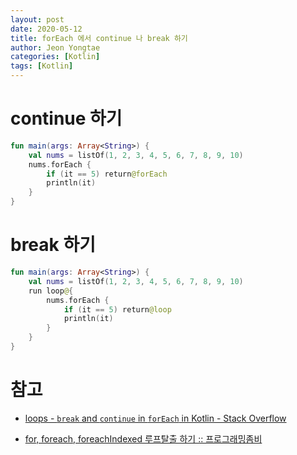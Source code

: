 ```yaml
---
layout: post
date: 2020-05-12
title: forEach 에서 continue 나 break 하기
author: Jeon Yongtae
categories: [Kotlin]
tags: [Kotlin]
---
```


# continue 하기

```kotlin
fun main(args: Array<String>) {
	val nums = listOf(1, 2, 3, 4, 5, 6, 7, 8, 9, 10)
	nums.forEach {
		if (it == 5) return@forEach
		println(it)
	}
}
```

# break 하기

```kotlin
fun main(args: Array<String>) {
	val nums = listOf(1, 2, 3, 4, 5, 6, 7, 8, 9, 10)
	run loop@{
		nums.forEach {
			if (it == 5) return@loop
			println(it)
		}
	}
}
```

# 참고

- [loops - `break` and `continue` in `forEach` in Kotlin - Stack Overflow](https://stackoverflow.com/questions/32540947/break-and-continue-in-foreach-in-kotlin)

- [for, foreach, foreachIndexed 루프탈출 하기 :: 프로그래밍좀비](https://soulduse.tistory.com/71)
